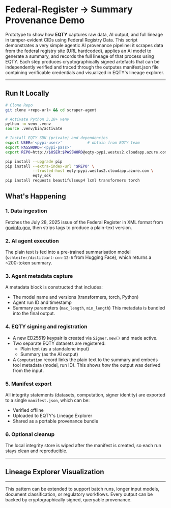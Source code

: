 # Federal-Register → Summary Provenance Demo

Prototype to show how **EQTY** captures raw data, AI output, and full lineage in tamper-evident CIDs using Federal Registry Data.
This script demonstrates a very simple agentic AI provenance pipeline: it scrapes data from the federal registry site (URL hardcoded), applies an AI model to generate a summary, and records the full lineage of that process using EQTY. Each step produces cryptographically signed artefacts that can be independently verified and traced through the outputes manifest.json file containing verificable credentials and visualized in EQTY's lineage explorer.

---

## Run It Locally 

```bash
# Clone Repo
git clone <repo-url> && cd scraper-agent

# Activate Python 3.10+ venv
python -m venv .venv
source .venv/bin/activate       

# Install EQTY SDK (private) and dependencies
export USER='<pypi-user>'           # obtain from EQTY team
export PASSWORD='<pypi-pass>'
export REPO=http://$USER:$PASSWORD@eqty-pypi.westus2.cloudapp.azure.com/simple

pip install --upgrade pip
pip install --extra-index-url "$REPO" \
            --trusted-host eqty-pypi.westus2.cloudapp.azure.com \
            eqty_sdk
pip install requests beautifulsoup4 lxml transformers torch

```

## What's Happening

### 1. Data ingestion  
Fetches the July 28, 2025 issue of the Federal Register in XML format from [govinfo.gov](https://www.govinfo.gov/), then strips tags to produce a plain-text version.

### 2. AI agent execution  
The plain text is fed into a pre-trained summarisation model (`sshleifer/distilbart-cnn-12-6` from Hugging Face), which returns a ~200-token summary.

### 3. Agent metadata capture  
A metadata block is constructed that includes:
- The model name and versions (transformers, torch, Python)
- Agent run ID and timestamp
- Summary parameters (`max_length`, `min_length`)
This metadata is bundled into the final output.

###  4. EQTY signing and registration  
- A new ED25519 keypair is created via `Signer.new()` and made active.
- Two separate EQTY datasets are registered:
  - Plain text (as a standalone input)
  - Summary (as the AI output)
- A `Computation` record links the plain text to the summary and embeds tool metadata (model, run ID). This shows *how* the output was derived from the input.

### 5. Manifest export  
All integrity statements (datasets, computation, signer identity) are exported to a single `manifest.json`, which can be:
- Verified offline
- Uploaded to EQTY's Lineage Explorer
- Shared as a portable provenance bundle

### 6. Optional cleanup  
The local integrity store is wiped after the manifest is created, so each run stays clean and reproducible.

---
## Lineage Explorer Visualization

---

This pattern can be extended to support batch runs, longer input models, document classification, or regulatory workflows. Every output can be backed by cryptographically signed, queryable provenance.
